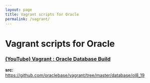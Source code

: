 ```yaml
---
layout: page
title: Vagrant scripts for Oracle
permalink: /vagrant/
---
```


# Vagrant scripts for Oracle

### [(YouTube) Vagrant : Oracle Database Build](https://www.youtube.com/watch?v=0ogLoZfYOYs)

**src:**  
https://github.com/oraclebase/vagrant/tree/master/database/ol8_19